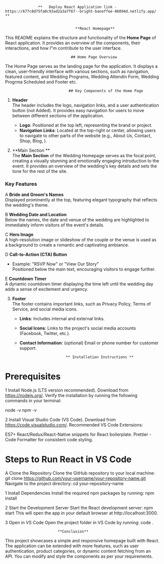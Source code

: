                   **   Deploy React Application link - https://677c8d75fa0c93ad2a3a7f67--bright-banoffee-86094d.netlify.app/   **
                                    
                                    
                                    **React Homepage**

This README explains the structure and functionality of the **Home Page** of  React application. It provides an overview of the components, their interactions, and how I"m  contribute to the user interface.

                                  ## Home Page Overview

The Home Page serves as the landing page for the application. It displays a clean, user-friendly interface with various sections, such as navigation, featured content, and Wedding Programs, Wedding Attendin Form, Wedding Progrma Scheduled and Footer etc.

                                 ## Key Components of the Home Page

1. **Header**  
   The header includes the logo, navigation links, and a user authentication button (not Added). It provides easy navigation for users to move between different sections of the application.

   - **Logo**: Positioned at the top left, representing the brand or project.
   - **Navigation Links**: Located at the top-right or center, allowing users to navigate to other parts of the website (e.g., About Us, Contact, Shop, Blog, ).

     
 2. **Main Section **  
  The **Main Section** of the Wedding Homepage serves as the focal point, creating a visually stunning and emotionally engaging introduction to the event. It provides an overview of the wedding's key details and sets the tone for the rest of the site.

### Key Features
A **Bride and Groom's Names**  
   Displayed prominently at the top, featuring elegant typography that reflects the wedding's theme.

B **Wedding Date and Location**  
   Below the names, the date and venue of the wedding are highlighted to immediately inform visitors of the event's details.

C **Hero Image**  
   A high-resolution image or slideshow of the couple or the venue is used as a background to create a romantic and captivating ambiance.

D **Call-to-Action (CTA) Button**  
   - Example: "RSVP Now" or "View Our Story"  
   Positioned below the main text, encouraging visitors to engage further.

E  **Countdown Timer**  
   A dynamic countdown timer displaying the time left until the wedding day adds a sense of excitement and urgency.

3. **Footer**  
   The footer contains important links, such as Privacy Policy, Terms of Service, and social media icons.

   - **Links**: Includes internal and external links.
   - **Social Icons**: Links to the project's social media accounts (Facebook, Twitter, etc.).
   - **Contact Information**: (optional) Email or phone number for customer support.

     
                              ** Installation Instructions **
# Prerequisites
1 Install Node.js (LTS version recommended).
Download from https://nodejs.org/.
Verify the installation by running the following commands in your terminal:

node -v
npm -v

2 Install Visual Studio Code (VS Code).
Download from https://code.visualstudio.com/.
Recommended VS Code Extensions:

ES7+ React/Redux/React-Native snippets for React boilerplate.
Prettier - Code Formatter for consistent code styling.

# Steps to Run React in VS Code

A Clone the Repository
Clone the GitHub repository to your local machine:
git clone https://github.com/your-username/your-repository-name.git
Navigate to the project directory:
cd your-repository-name

1 Install Dependencies
Install the required npm packages by running:
npm install

2 Start the Development Server
Start the React development server:
npm start
This will open the app in your default browser at http://localhost:3000.

3 Open in VS Code
Open the project folder in VS Code by running:
code .

                            **Conclusion** 
                            
This project showcases a simple and responsive homepage built with React. The application can be extended with more features, such as user authentication, product categories, or dynamic content fetching from an API. You can modify and style the components as per your requirements.

